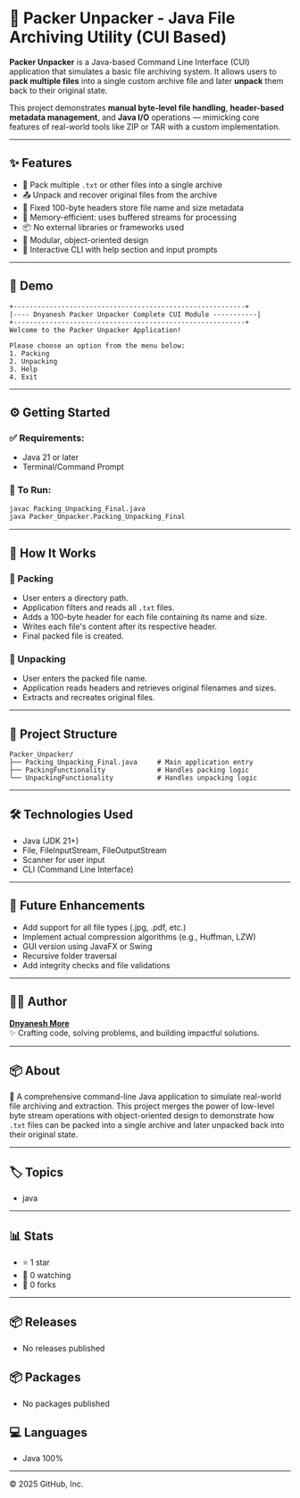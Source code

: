 # 🚀 Packer Unpacker - Java File Archiving Utility (CUI Based)

**Packer Unpacker** is a Java-based Command Line Interface (CUI) application that simulates a basic file archiving system. It allows users to **pack multiple files** into a single custom archive file and later **unpack** them back to their original state.

This project demonstrates **manual byte-level file handling**, **header-based metadata management**, and **Java I/O** operations — mimicking core features of real-world tools like ZIP or TAR with a custom implementation.

---

## ✨ Features

- 🔄 Pack multiple `.txt` or other files into a single archive
- 📤 Unpack and recover original files from the archive
- 🔐 Fixed 100-byte headers store file name and size metadata
- 🧠 Memory-efficient: uses buffered streams for processing
- 📦 No external libraries or frameworks used
- 🧩 Modular, object-oriented design
- 💬 Interactive CLI with help section and input prompts

---

## 🎥 Demo

```
+----------------------------------------------------------+
|---- Dnyanesh Packer Unpacker Complete CUI Module -----------|
+----------------------------------------------------------+
Welcome to the Packer Unpacker Application!

Please choose an option from the menu below:
1. Packing
2. Unpacking
3. Help
4. Exit
```

---

## ⚙️ Getting Started

### ✅ Requirements:
- Java 21 or later
- Terminal/Command Prompt

### 🧪 To Run:
```bash
javac Packing_Unpacking_Final.java
java Packer_Unpacker.Packing_Unpacking_Final
```

---

## 🧠 How It Works

### 🔹 Packing
- User enters a directory path.
- Application filters and reads all `.txt` files.
- Adds a 100-byte header for each file containing its name and size.
- Writes each file's content after its respective header.
- Final packed file is created.

### 🔹 Unpacking
- User enters the packed file name.
- Application reads headers and retrieves original filenames and sizes.
- Extracts and recreates original files.

---

## 📁 Project Structure

```
Packer_Unpacker/
├── Packing_Unpacking_Final.java     # Main application entry
├── PackingFunctionality             # Handles packing logic
└── UnpackingFunctionality           # Handles unpacking logic
```

---

## 🛠 Technologies Used

- Java (JDK 21+)
- File, FileInputStream, FileOutputStream
- Scanner for user input
- CLI (Command Line Interface)

---

## 🚧 Future Enhancements

- Add support for all file types (.jpg, .pdf, etc.)
- Implement actual compression algorithms (e.g., Huffman, LZW)
- GUI version using JavaFX or Swing
- Recursive folder traversal
- Add integrity checks and file validations

---

## 👨‍💻 Author

[**Dnyanesh More**](https://github.com/dnyanesh21Sep)  
✨ Crafting code, solving problems, and building impactful solutions.

---

## 📦 About

🚀 A comprehensive command-line Java application to simulate real-world file archiving and extraction. This project merges the power of low-level byte stream operations with object-oriented design to demonstrate how `.txt` files can be packed into a single archive and later unpacked back into their original state.

---

## 🏷️ Topics

- java

---

## 📊 Stats

- ⭐ 1 star
- 👀 0 watching
- 🍴 0 forks

---

## 📦 Releases

- No releases published

## 📦 Packages

- No packages published

## 💻 Languages

- Java 100%

---

© 2025 GitHub, Inc.
